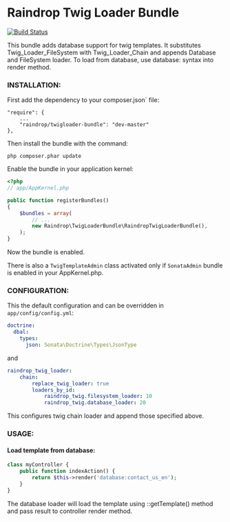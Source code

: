 # Raindrop Twig Loader Bundle

[![Build Status](https://travis-ci.org/raindropdevs/RaindropTwigLoaderBundle.png?branch=master)](https://travis-ci.org/raindropdevs/RaindropTwigLoaderBundle)

This bundle adds database support for twig templates. It substitutes Twig_Loader_FileSystem with Twig_Loader_Chain and appends Database and FileSystem loader.
To load from database, use database:<name> syntax into render method.


### **INSTALLATION**:

First add the dependency to your composer.json` file:

    "require": {
        ...
        "raindrop/twigloader-bundle": "dev-master"
    },

Then install the bundle with the command:

    php composer.phar update

Enable the bundle in your application kernel:

``` php
<?php
// app/AppKernel.php

public function registerBundles()
{
    $bundles = array(
        // ...
        new Raindrop\TwigLoaderBundle\RaindropTwigLoaderBundle(),
    );
}
```

Now the bundle is enabled.

There is also a `TwigTemplateAdmin` class activated only if `SonataAdmin` bundle is enabled in your AppKernel.php.

### **CONFIGURATION**:

This the default configuration and can be overridden in `app/config/config.yml`:

``` yaml
doctrine:
  dbal:
    types:
      json: Sonata\Doctrine\Types\JsonType
```

and

``` yaml
raindrop_twig_loader:
    chain:
        replace_twig_loader: true
        loaders_by_id:
            raindrop_twig.filesystem_loader: 10
            raindrop_twig.database_loader: 20
```

This configures twig chain loader and append those specified above.

### **USAGE**:

#### Load template from database:

``` php
class myController {
	public function indexAction() {
		return $this->render('database:contact_us_en');
	}
}
```

The database loader will load the template using <entity>::getTemplate() method and pass result to controller render method.
